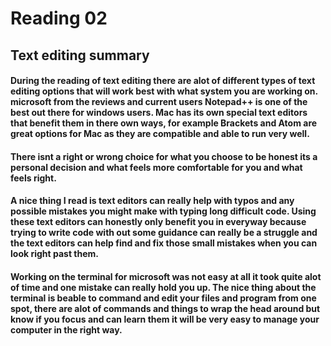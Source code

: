 # Reading 02
## **Text editing summary**

#### During the reading of text editing there are alot of different types of text editing options that will work best with what system you are working on. microsoft from the reviews and current users Notepad++ is one of the best out there for windows users. Mac has its own special text editors that benefit them in there own ways, for example Brackets and Atom are great options for Mac as they are compatible and able to run very well.
#### There isnt a right or wrong choice for what you choose to be honest its a personal decision and what feels more comfortable for you and what feels right.
#### A nice thing I read is text editors can really help with typos and any possible mistakes you might make with typing long difficult code. Using these text editors can honestly only benefit you in everyway because trying to write code with out some guidance can really be a struggle and the text editors can help find and fix those small mistakes when you can look right past them.
#### Working on the terminal for microsoft was not easy at all it took quite alot of time and one mistake can really hold you up. The nice thing about the terminal is beable to command and edit your files and program from one spot, there are alot of commands and things to wrap the head around but know if you focus and can learn them it will be very easy to manage your computer in the right way.
